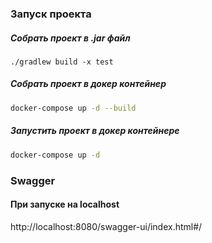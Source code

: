 ### Запуск проекта
##### Собрать проект в .jar файл
```
./gradlew build -x test
```

##### Собрать проект в докер контейнер
```bash
docker-compose up -d --build 
```

##### Запустить проект в докер контейнере
```bash
docker-compose up -d 
```

### Swagger
#### При запуске на localhost

http://localhost:8080/swagger-ui/index.html#/

